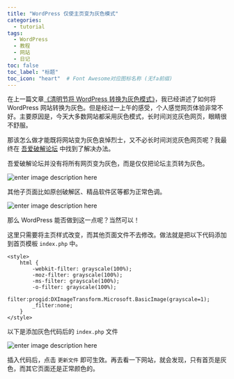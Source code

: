 ```yaml
---
title: "WordPress 仅使主页变为灰色模式"
categories:
  - tutorial
tags:
  - WordPress
  - 教程
  - 网站
  - 日记
toc: false
toc_label: "标题"
toc_icon: "heart"  # Font Awesome对应图标名称 (无fa前缀)	
---
```

在上一篇文章[《清明节将 WordPress 转换为灰色模式》](https://sunete.github.io/tutorial/turn-wordpress-into-grey-mode/)，我已经讲述了如何将 WordPress 网站转换为灰色。但是经过一上午的感受，个人感觉网页体验非常不好。主要原因是，今天大多数网站都采用灰色模式，长时间浏览灰色网页，眼睛很不舒服。

那该怎么做才能既将网站变为灰色哀悼烈士，又不必长时间浏览灰色网页呢？我最终在 [吾爱破解论坛](https://www.52pojie.cn/) 中找到了解决办法。

吾爱破解论坛并没有将所有网页变为灰色，而是仅仅把论坛主页转为灰色。

![enter image description here](https://s1.ax1x.com/2020/04/04/Gwkjrd.png)

其他子页面比如原创破解区、精品软件区等都为正常色调。

![enter image description here](https://s1.ax1x.com/2020/04/04/GwAIyQ.png)

那么 WordPress 能否做到这一点呢？当然可以！

这里只需要将主页样式改变，而其他页面文件不去修改。做法就是把以下代码添加到首页模板 `index.php` 中。
```
<style> 
    html { 
        -webkit-filter: grayscale(100%); 
        -moz-filter: grayscale(100%); 
        -ms-filter: grayscale(100%); 
        -o-filter: grayscale(100%); 
        filter:progid:DXImageTransform.Microsoft.BasicImage(grayscale=1);  
        _filter:none; 
    } 
</style>
```
以下是添加灰色代码后的 `index.php` 文件

![enter image description here](https://s1.ax1x.com/2020/04/04/GwVugU.png)

插入代码后，点击 `更新文件` 即可生效。再去看一下网站，就会发现，只有首页是灰色，而其它页面还是正常颜色的。
